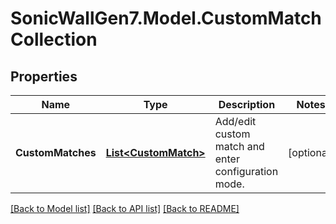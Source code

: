 # SonicWallGen7.Model.CustomMatchCollection

## Properties

Name | Type | Description | Notes
------------ | ------------- | ------------- | -------------
**CustomMatches** | [**List&lt;CustomMatch&gt;**](CustomMatch.md) | Add/edit custom match and enter configuration mode. | [optional] 

[[Back to Model list]](../README.md#documentation-for-models) [[Back to API list]](../README.md#documentation-for-api-endpoints) [[Back to README]](../README.md)

